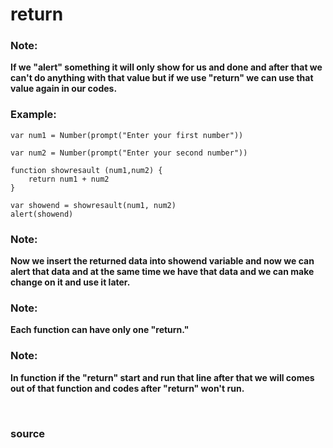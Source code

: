 # return 

### Note: 

**If we "alert" something it will only show for us and done and after that we can't do anything with that value but if we use "return" we can use that value again in our codes.**

### Example:

```
var num1 = Number(prompt("Enter your first number"))

var num2 = Number(prompt("Enter your second number"))

function showresault (num1,num2) {
	return num1 + num2
}

var showend = showresault(num1, num2)
alert(showend)
```

### Note: 

**Now we insert the returned data into showend variable and now we can alert that data and at the same time we have that data and we can make change on it and use it later.**

### Note: 
**Each function can have only one "return."**

### Note: 
**In function if the "return" start and run that line after that we will comes out of that function and codes after "return" won't run.**


<br>

### <a href="javascript.info/function-basics#returning-a-value" style="text-decoration: none;"> source </a>